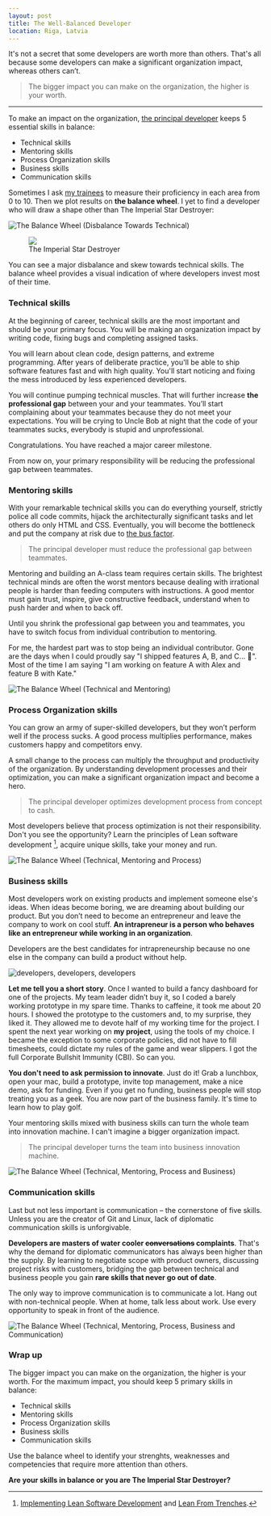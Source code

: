 ```yaml
---
layout: post
title: The Well-Balanced Developer
location: Riga, Latvia
---
```


It's not a secret that some developers are worth more than others. That's all because some developers can make a significant organization impact, whereas others can’t.

> The bigger impact you can make on the organization, the higher is your worth.

---

To make an impact on the organization, [the principal developer](2019/02/15/the-principal-developer/) keeps 5 essential skills in balance:

* Technical skills
* Mentoring skills
* Process Organization skills
* Business skills
* Communication skills

Sometimes I ask [my trainees](https://principal.dev) to measure their proficiency in each area from 0 to 10. Then we plot results on **the balance wheel**. I yet to find a developer who will draw a shape other than The Imperial Star Destroyer:

![The Balance Wheel (Disbalance Towards Technical)](/images/wheel.png)

<figure>
<img src="/images/star_destroyer.jpg">
<figcaption>The Imperial Star Destroyer</figcaption>
</figure>

You can see a major disbalance and skew towards technical skills. The balance wheel provides a visual indication of where developers invest most of their time.

### Technical skills

At the beginning of career, technical skills are the most important and should be your primary focus. You will be making an organization impact by writing code, fixing bugs and completing assigned tasks.

You will learn about clean code, design patterns, and extreme programming. After years of deliberate practice, you'll be able to ship software features fast and with high quality. You'll start noticing and fixing the mess introduced by less experienced developers.

You will continue pumping technical muscles. That will further increase **the professional gap** between your and your teammates. You’ll start complaining about your teammates because they do not meet your expectations. You will be crying to Uncle Bob at night that the code of your teammates sucks, everybody is stupid and unprofessional.

Congratulations. You have reached a major career milestone.

From now on, your primary responsibility will be reducing the professional gap between teammates.

### Mentoring skills

With your remarkable technical skills you can do everything yourself, strictly police all code commits, hijack the architecturally significant tasks and let others do only HTML and CSS. Eventually, you will become the bottleneck and put the company at risk due to [the bus factor](https://en.wikipedia.org/wiki/Bus_factor).

> The principal developer must reduce the professional gap between teammates.

Mentoring and building an A-class team requires certain skills. The brightest technical minds are often the worst mentors because dealing with irrational people is harder than feeding computers with instructions. A good mentor must gain trust, inspire, give constructive feedback, understand when to push harder and when to back off.

Until you shrink the professional gap between you and teammates, you have to switch focus from individual contribution to mentoring.

For me, the hardest part was to stop being an individual contributor. Gone are the days when I could proudly say "I shipped features A, B, and C... 💪". Most of the time I am saying "I am working on feature A with Alex and feature B with Kate."

![The Balance Wheel (Technical and Mentoring)](/images/wheelMentoring.png)

### Process Organization skills

You can grow an army of super-skilled developers, but they won’t perform well if the process sucks. A good process multiplies performance, makes customers happy and competitors envy.

A small change to the process can multiply the throughput and productivity of the organization. By understanding development processes and their optimization, you can make a significant organization impact and become a hero.

> The principal developer optimizes development process from concept to cash.

Most developers believe that process optimization is not their responsibility. Don't you see the opportunity? Learn the principles of Lean software development [^leanBooks], acquire unique skills, take your money and run.

![The Balance Wheel (Technical, Mentoring and Process)](/images/wheelProcess.png)

### Business skills

Most developers work on existing products and implement someone else's ideas. When ideas become boring, we are dreaming about building our product. But you don’t need to become an entrepreneur and leave the company to work on cool stuff. **An intrapreneur is a person who behaves like an entrepreneur while working in an organization**.

Developers are the best candidates for intrapreneurship because no one else in the company can build a product without help.

![developers, developers, developers](/images/developers_developers.jpg)

**Let me tell you a short story**. Once I wanted to build a fancy dashboard for one of the projects. My team leader didn’t buy it, so I coded a barely working prototype in my spare time. Thanks to caffeine, it took me about 20 hours. I showed the prototype to the customers and, to my surprise, they liked it. They allowed me to devote half of my working time for the project. I spent the next year working on **my project**, using the tools of my choice. I became the exception to some corporate policies, did not have to fill timesheets, could dictate my rules of the game and wear slippers. I got the full Corporate Bullshit Immunity (CBI). So can you.

**You don't need to ask permission to innovate**. Just do it! Grab a lunchbox, open your mac, build a prototype, invite top management, make a nice demo, ask for funding. Even if you get no funding, business people will stop treating you as a geek. You are now part of the business family. It's time to learn how to play golf.

Your mentoring skills mixed with business skills can turn the whole team into innovation machine. I can't imagine a bigger organization impact.

> The principal developer turns the team into business innovation machine.

![The Balance Wheel (Technical, Mentoring, Process and Business)](/images/wheelBusiness.png)

### Communication skills

Last but not less important is communication – the cornerstone of five skills. Unless you are the creator of Git and Linux, lack of diplomatic communication skills is unforgivable.

**Developers are masters of water cooler ~~conversations~~ complaints**. That's why the demand for diplomatic communicators has always been higher than the supply. By learning to negotiate scope with product owners, discussing project risks with customers, bridging the gap between technical and business people you gain **rare skills that never go out of date**.

The only way to improve communication is to communicate a lot. Hang out with non-technical people. When at home, talk less about work. Use every opportunity to speak in front of the audience.

![The Balance Wheel (Technical, Mentoring, Process, Business and Communication)](/images/wheelCommunication.png)

### Wrap up

The bigger impact you can make on the organization, the higher is your worth. For the maximum impact, you should keep 5 primary skills in balance:

* Technical skills
* Mentoring skills
* Process Organization skills
* Business skills
* Communication skills

Use the balance wheel to identify your strenghts, weaknesses and competencies that require more attention than others.

**Are your skills in balance or you are The Imperial Star Destroyer?**

[^leanBooks]: [Implementing Lean Software Development](https://mustread.tech/books/isbn/9780321437389) and [Lean From Trenches](https://mustread.tech/books/isbn/9781934356852).